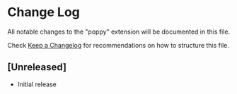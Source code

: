 # Change Log

All notable changes to the "poppy" extension will be documented in this file.

Check [Keep a Changelog](http://keepachangelog.com/) for recommendations on how to structure this file.

## [Unreleased]

- Initial release
